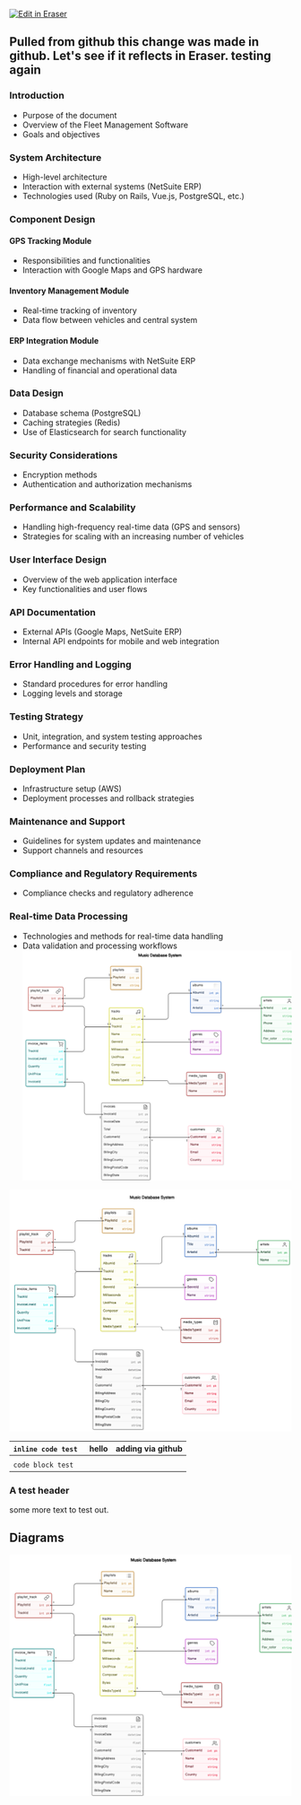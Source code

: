 <p><a target="_blank" href="https://app.eraser.io/workspace/5dEz50e4WefNpST7rfxx" id="edit-in-eraser-github-link"><img alt="Edit in Eraser" src="https://firebasestorage.googleapis.com/v0/b/second-petal-295822.appspot.com/o/images%2Fgithub%2FOpen%20in%20Eraser.svg?alt=media&amp;token=968381c8-a7e7-472a-8ed6-4a6626da5501"></a></p>

## Pulled from github this change was made in github. Let's see if it reflects in Eraser. testing again 
### Introduction
- Purpose of the document
- Overview of the Fleet Management Software
- Goals and objectives
### System Architecture
- High-level architecture
- Interaction with external systems (NetSuite ERP)
- Technologies used (Ruby on Rails, Vue.js, PostgreSQL, etc.)
### Component Design
#### GPS Tracking Module
- Responsibilities and functionalities
- Interaction with Google Maps and GPS hardware
#### Inventory Management Module
- Real-time tracking of inventory
- Data flow between vehicles and central system
#### ERP Integration Module
- Data exchange mechanisms with NetSuite ERP
- Handling of financial and operational data
### Data Design
- Database schema (PostgreSQL)
- Caching strategies (Redis)
- Use of Elasticsearch for search functionality
### Security Considerations
- Encryption methods
- Authentication and authorization mechanisms
### Performance and Scalability
- Handling high-frequency real-time data (GPS and sensors)
- Strategies for scaling with an increasing number of vehicles
### User Interface Design
- Overview of the web application interface
- Key functionalities and user flows
### API Documentation
- External APIs (Google Maps, NetSuite ERP)
- Internal API endpoints for mobile and web integration
### Error Handling and Logging
- Standard procedures for error handling
- Logging levels and storage
### Testing Strategy
- Unit, integration, and system testing approaches
- Performance and security testing
### Deployment Plan
- Infrastructure setup (AWS)
- Deployment processes and rollback strategies
### Maintenance and Support
- Guidelines for system updates and maintenance
- Support channels and resources
### Compliance and Regulatory Requirements
- Compliance checks and regulatory adherence
### Real-time Data Processing
- Technologies and methods for real-time data handling
- Data validation and processing workflows
![Figure 1](/.eraser/5dEz50e4WefNpST7rfxx___KLsHjkV4v8N66qoTkgtZV0vg9Ew1___---figure---BDoEW83WOO4MydgpAH3ak---figure---POJWc-AfQV-FBXMPolrvNw.png "Figure 1")



![image.png](/.eraser/5dEz50e4WefNpST7rfxx___KLsHjkV4v8N66qoTkgtZV0vg9Ew1___T_0NcHNvofTFbAoR78hlm.png "image.png")





| `﻿inline code test `  | hello  | adding via github |
| ----- | ----- | ----- |
|  |  |  |
| `code block test `  |  |  |
### A test header 


some more text to test out. 




<!-- eraser-additional-content -->
## Diagrams
<!-- eraser-additional-files -->
<a href="/test/test file-Music Database System-1.eraserdiagram" data-element-id="MZp6YBnj86LQVfWPniy2m"><img src="/.eraser/5dEz50e4WefNpST7rfxx___KLsHjkV4v8N66qoTkgtZV0vg9Ew1___---diagram----4a08e54d3a360479b40de8fc6c0e2098-Music-Database-System.png" alt="" data-element-id="MZp6YBnj86LQVfWPniy2m" /></a>
<!-- end-eraser-additional-files -->
<!-- end-eraser-additional-content -->
<!--- Eraser file: https://app.eraser.io/workspace/5dEz50e4WefNpST7rfxx --->

